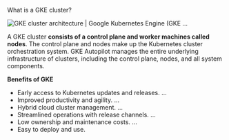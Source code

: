 
What is a GKE cluster?

![GKE cluster architecture | Google Kubernetes Engine (GKE ...](https://encrypted-tbn0.gstatic.com/images?q=tbn:ANd9GcRGFHHYiK_xUahDcM6Bo75x21f5KVw4XC7MxZYCYRf_nQ&s)

A GKE cluster **consists of a control plane and worker machines called nodes**. The control plane and nodes make up the Kubernetes cluster orchestration system. GKE Autopilot manages the entire underlying infrastructure of clusters, including the control plane, nodes, and all system components.


**Benefits of GKE**

- Early access to Kubernetes updates and releases. ...
- Improved productivity and agility. ...
- Hybrid cloud cluster management. ...
- Streamlined operations with release channels. ...
- Low ownership and maintenance costs. ...
- Easy to deploy and use.